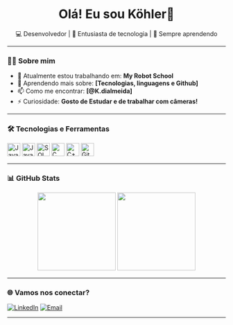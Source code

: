 <h1 align="center">Olá! Eu sou Köhler👋</h1>

<p align="center">
  💻 Desenvolvedor | 🚀 Entusiasta de tecnologia | 🎯 Sempre aprendendo
</p>

---

### 👨‍💻 Sobre mim

- 🔭 Atualmente estou trabalhando em: **My Robot School**
- 🌱 Aprendendo mais sobre: **[Tecnologias, linguagens e Github]**
- 📫 Como me encontrar: **[@K.dialmeida]**
- ⚡ Curiosidade: **Gosto de Estudar e de trabalhar com câmeras!**

---

### 🛠️ Tecnologias e Ferramentas

<p>
  <img src="https://cdn.jsdelivr.net/gh/devicons/devicon/icons/javascript/javascript-original.svg" height="30" alt="JavaScript"/>
  <img src="https://cdn.jsdelivr.net/gh/devicons/devicon/icons/java/java-original.svg" height="30" alt="Java"/>
  <img src="https://cdn.jsdelivr.net/gh/devicons/devicon/icons/mysql/mysql-original.svg" height="30" alt="SQL"/>
  <img src="https://cdn.jsdelivr.net/gh/devicons/devicon/icons/c/c-original.svg" height="30" alt="C"/>
  <img src="https://cdn.jsdelivr.net/gh/devicons/devicon/icons/cplusplus/cplusplus-original.svg" height="30" alt="C++"/>
  <img src="https://cdn.jsdelivr.net/gh/devicons/devicon/icons/github/github-original.svg" height="30" alt="GitHub"/>
</p>


---

### 📊 GitHub Stats

<div align="center">
  <img height="180em" src="https://github-readme-stats-kohlerbytes.vercel.app/api?username=KohlerBytes&show_icons=true&theme=dracula&include_all_commits=true&count_private=true"/>
  <img height="180em" src="https://github-readme-stats.vercel.app/api/top-langs/?username=KohlerBytes&layout=compact&langs_count=7&theme=dracula"/>
</div>



---

### 🌐 Vamos nos conectar?

[![LinkedIn](https://img.shields.io/badge/-LinkedIn-blue?style=flat-square&logo=linkedin&logoColor=white&link=https://www.linkedin.com/in/seu-perfil)](https://www.linkedin.com/in/seu-perfil)
[![Email](https://img.shields.io/badge/-Email-red?style=flat-square&logo=gmail&logoColor=white&link=mailto:seu@email.com)](mailto:seu@email.com)

---
